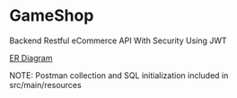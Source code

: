 # GameShop

Backend Restful eCommerce API With Security Using JWT

[ER Diagram](https://viewer.diagrams.net/?tags=%7B%7D&highlight=0000ff&edit=_blank&layers=1&nav=1&title=VideoGameMarket#R7V1dj9soFP01kboPWwUnjp3HTTrtSjuVRjNddfapYmKSIBHjxaST9NcvxOB8EDJJO7FnfS2NNAZjbHOPzyGXC3R648Xqk8DZ%2FDNPCOsE3WTV6X3oBAFC3Vj90znrIicOhkXGTNDEFNpmPNAfxGR2Te6SJiTfKyg5Z5Jm%2B5kTnqZkIvfysBD8eb%2FYlLP9u2Z4RpyMhwlmbu5Xmsh5%2BV7d7Yk%2FCZ3Nza3j0JxYYFvYZORznPDnnazeTac3FpzL4mixGhOmG8%2B2S3HdR8%2FZ8sEESeU5F0SPydNj8oUNpuJHsPqS3z11V7%2BbWr5jtjQv%2FAkviHlgubatoJ4904cSP%2BmsUS6xkMZYva7KUM0vMU2JUBlok2YMZzndFC9y5pQlt3jNl9JWZFOjKV2R5L6wlS6rzHarKtNJXflUVf5gHkafxozOUnU8UW%2Bu7zgSJFfPcotzaUqYtyJCkpW3uVBpBIVewhdEirUqYi6IjdkMbpE14%2FMOCmyZ%2BQ4ASntjg7xZWfXWOOrA2OcCWwWOrU7b6V6jbTTngv7Q1mGmNXdtt0k%2F0wXDqUIxTg6yRnzz2W5sQBkbc8a1gVOeEsfGulAiePYFixmRJiPjNJWbdghH6k%2B1zLj7PuyE6lnHKo22afWniws55mkuhcKSroMokz4TbdaR5JmplJGprV%2BYdtfHT1xKvrgEAP4vwkWFgUHvTBT0rgWCngOCu7%2B8MFAvKylm94oYcTpjhdE2PIm3Rjti2aNtXbbvYcMffp5cNfuUbahuTpOEpL9kj%2BC4PXYM0Luw%2FU1l21a5uDbMFO%2BkWKoPZJkmuWPU8jl%2F3s59x84zRczf1DXqQtVg9ZrcMnBRdpRneELT2W1x5eAAE2FVmFj5v9HwVTFyVnUVgCRsFeEsReheUREGdSvC4HwQVEMOJKG2vteXgxCmHESOkdNNP13liMkci3dBGP721kWhEiSAE4G4FYHaRWBYtwgMQYlADFMErE9sx8okF087KtAHpgEeIIDTAOT68VoRqFoEznYRXk0F0AUuwgbIAPLYo%2FE64DoBM0En%2BmETMqELzN5pqRgHwNTAhwdwchD2WvavnP3Dutk%2F7DeZ7AtMwyP70HXy%2Fiv1i%2F8PRgGqQQA4ekcRavm9cn6P6%2BZ3FDW7Nx9B7c5Hbn9%2BmSXqnonKlHRBHiReZLDI3osGeGzvhgL8nRNxWgE6IGK0Qjv4erEHpn81km7H5CuJ0uqfFOvaw7SQOyrf8DgtBHRkHrlD80tFz22k1klUwFPxdpi%2Bkt9wp3Wh9mAtBGugHgEdqbf90ANRAB%2Bz5cMDODkI2gH7NyAHtYdtWasDkQPfz%2FnGy8GRAXuc589cJKDl4AX3DiA5cH18rRxULgf1B3AFF3gPm6AHHns0Xg9c7yBZYMpgi4EHDODEAA3ilvyrJ%2F%2Fa47fQYNhksjewhsf2KHK9QVMqcvmt9Qf5MAGQ9MOW9Ksn%2FfqDugaDZpM%2B1GHhgTsuzHDL%2BScgAZDzWy9P9ZxfLi1XI%2Bf75%2Bc0gvMDqJzvunGzubbPlu8RuEl5PjSAo%2FsT4fst21%2BN7ft1s33UaLKPgHJ95FJ9wvVSHHreBiyG90EAHMGjyD8Dt2X4qzF8VDfDo8jvu2sAxRtYw%2BN4FLnjtIIz4O4bHxoA0n3U0n3ldN%2Fr1k%2F3%2FvH5RtB9BJXu3ckZJNXtnKjMJ66YH6fQyN6DBXBkf2QM34ECSWbETqVT7Url%2Bp4wLClPb7Znigl3BfujQOuDXDDzIZM0%2BUPvWaKSN%2FcLnK619fUrESsMqlqxftxN%2FKMT70Ob%2FLDaPfnBqgdZUflo76KOd65Sqe1FOmGvKd5Pv5QXNHYdEr4UE3Ki9UxbSStNXrzFL3c1y61XdhFRZopNi3%2Fff%2BQTsLvjmzmaFtAltIza9KMDqBWvaq7awsypqBfsV1SO79uKirZwKnq9%2BYYuYO%2BWutOat9u7HLNP%2Ffu7oLidFHReB%2FMX1w4ozHqih1l3BzMO3G%2B34asHxECnBqH4yNwgw9ObNQTednfzyqsH%2BFABrvtpOkatNlzb%2BfCCNtS%2FgEDsThH6WLc2XHkNAaju59h1P5ebgL1tWagIAQBlwI0qbWWgehmofeEAFLvrCTVdBqC6pWPXLV2uMAZLBlpntF1F6gxvdCsDV5eB%2BhcMQMMLfIZNUIGhxyKNV4Gh6xMEug%2BAFwMAdaDd6KUO2q9%2FqYBho%2Fd6MbiGyPKud09y%2FeFC39rLhwiAnO%2BfMN5y%2FvU4v%2F6VAob%2BcNNGcP4AKue7rjy96UsH7t4vPiiAI%2Fug6%2F7qc7BQZdgh6vxU2KE9rjjs0G7Gckbc4cvO5avGHfYPwtHC7gHYzo07DA8q6h9W9NNxhyopOJe7xQXO5p95QnSJ%2FwA%3D)


NOTE: Postman collection and SQL initialization included in src/main/resources
